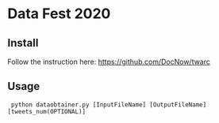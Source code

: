 # Data Fest 2020
## Install
Follow the instruction here: https://github.com/DocNow/twarc

## Usage
` python dataobtainer.py [InputFileName] [OutputFileName] [tweets_num(OPTIONAL)]`

